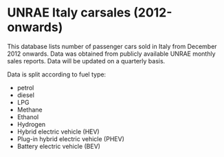 # UNRAE Italy carsales (2012-onwards)
This database lists number of passenger cars sold in Italy from December 2012 onwards. Data was obtained from publicly available UNRAE monthly sales reports. Data will be updated on a quarterly basis.

Data is split according to fuel type:
* petrol
* diesel
* LPG
* Methane
* Ethanol
* Hydrogen
* Hybrid electric vehicle (HEV)
* Plug-in hybrid electric vehicle (PHEV)
* Battery electric vehicle (BEV)
